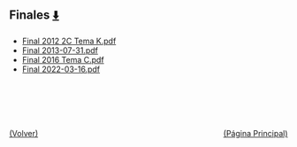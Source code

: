 
<html>
<body>
<h2>Finales <a href="https://downgit.github.io/#/home?url=https://github.com/Apuntes-FIUBA/Apuntes-Electronica/tree/main/86 - Electrónica/8601 - Tecnica Digital/Examenes/Finales" style="font-size:20px">  ⬇️ </a></h2>
<ul>
    <li><a href="Final 2012 2C Tema K.pdf">Final 2012 2C Tema K.pdf</a></li>
    <li><a href="Final 2013-07-31.pdf">Final 2013-07-31.pdf</a></li>
    <li><a href="Final 2016 Tema C.pdf">Final 2016 Tema C.pdf</a></li>
    <li><a href="Final 2022-03-16.pdf">Final 2022-03-16.pdf</a></li>
</ul>
</body>
</html>




<br><br><br><br><br><a href="../" style="float: left">(Volver)</a> <a href="https://apuntes-fiuba.github.io/Apuntes-Electronica" style="float: right">(Página Principal)</a>
